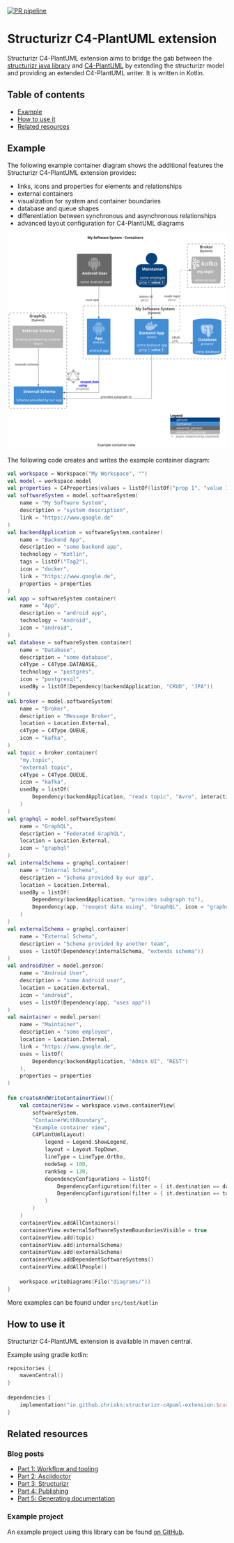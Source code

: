 [![PR pipeline](https://github.com/chriskn/structurizr-c4puml-extension/actions/workflows/pr-pipeline.yml/badge.svg?branch=main)](https://github.com/chriskn/structurizr-c4puml-extension/actions/workflows/pr-pipeline.yml)

# Structurizr C4-PlantUML extension

Structurizr C4-PlantUML extension aims to bridge the gab between the [structurizr java library](https://github.com/structurizr/java) and [C4-PlantUML](https://github.com/plantuml-stdlib/C4-PlantUML) by extending the structurizr model and providing an extended C4-PlantUML writer. It is written in Kotlin.   

## Table of contents
  * [Example](#example)
  * [How to use it](#how-to-use-it)
  * [Related resources](#related-resources)

## Example

The following example container diagram shows the additional features the Structurizr C4-PlantUML extension provides: 

* links, icons and properties for elements and relationships
* external containers 
* visualization for system and container boundaries
* database and queue shapes
* differentiation between synchronous and asynchronous relationships
* advanced layout configuration for C4-PlantUML diagrams

![Example container diagram](./docs/container_example.svg)

The following code creates and writes the example container diagram:

```kotlin
val workspace = Workspace("My Workspace", "")
val model = workspace.model
val properties = C4Properties(values = listOf(listOf("prop 1", "value 1")))
val softwareSystem = model.softwareSystem(
    name = "My Software System",
    description = "system description",
    link = "https://www.google.de"
)
val backendApplication = softwareSystem.container(
    name = "Backend App",
    description = "some backend app",
    technology = "Kotlin",
    tags = listOf("Tag2"),
    icon = "docker",
    link = "https://www.google.de",
    properties = properties
)
val app = softwareSystem.container(
    name = "App",
    description = "android app",
    technology = "Android",
    icon = "android",
)
val database = softwareSystem.container(
    name = "Database",
    description = "some database",
    c4Type = C4Type.DATABASE,
    technology = "postgres",
    icon = "postgresql",
    usedBy = listOf(Dependency(backendApplication, "CRUD", "JPA"))
)
val broker = model.softwareSystem(
    name = "Broker",
    description = "Message Broker",
    location = Location.External,
    c4Type = C4Type.QUEUE,
    icon = "kafka",
)
val topic = broker.container(
    "my.topic",
    "external topic",
    c4Type = C4Type.QUEUE,
    icon = "kafka",
    usedBy = listOf(
        Dependency(backendApplication, "reads topic", "Avro", interactionStyle = InteractionStyle.Asynchronous)
    )
)
val graphql = model.softwareSystem(
    name = "GraphQL",
    description = "Federated GraphQL",
    location = Location.External,
    icon = "graphql"
)
val internalSchema = graphql.container(
    name = "Internal Schema",
    description = "Schema provided by our app",
    location = Location.Internal,
    usedBy = listOf(
        Dependency(backendApplication, "provides subgraph to"),
        Dependency(app, "reuqest data using", "GraphQL", icon = "graphql", link = "https://graphql.org/")
    )
)
val externalSchema = graphql.container(
    name = "External Schema",
    description = "Schema provided by another team",
    uses = listOf(Dependency(internalSchema, "extends schema"))
)
val androidUser = model.person(
    name = "Android User",
    description = "some Android user",
    location = Location.External,
    icon = "android",
    uses = listOf(Dependency(app, "uses app"))
)
val maintainer = model.person(
    name = "Maintainer",
    description = "some employee",
    location = Location.Internal,
    link = "https://www.google.de",
    uses = listOf(
        Dependency(backendApplication, "Admin UI", "REST")
    ),
    properties = properties
)

fun createAndWriteContainerView(){
    val containerView = workspace.views.containerView(
        softwareSystem,
        "ContainerWithBoundary",
        "Example container view",
        C4PlantUmlLayout(
            legend = Legend.ShowLegend,
            layout = Layout.TopDown,
            lineType = LineType.Ortho,
            nodeSep = 100,
            rankSep = 130,
            dependencyConfigurations = listOf(
                DependencyConfiguration(filter = { it.destination == database }, direction = Direction.Right),
                DependencyConfiguration(filter = { it.destination == topic }, direction = Direction.Up)
            )
        )
    )
    containerView.addAllContainers()
    containerView.externalSoftwareSystemBoundariesVisible = true
    containerView.add(topic)
    containerView.add(internalSchema)
    containerView.add(externalSchema)
    containerView.addDependentSoftwareSystems()
    containerView.addAllPeople()

    workspace.writeDiagrams(File("diagrams/"))
}
```

More examples can be found under `src/test/kotlin`

## How to use it 

Structurizr C4-PlantUML extension is available in maven central. 

Example using gradle kotlin:

```kotlin
repositories {
    mavenCentral()
}

dependencies {
    implementation("io.github.chriskn:structurizr-c4puml-extension:$currentVersion")
} 
```

## Related resources

### Blog posts

* [Part 1: Workflow and tooling](https://blog.codecentric.de/en/2022/08/architecture-documentation-docs-as-code-structurizr-asciidoctor)
* [Part 2: Asciidoctor](https://blog.codecentric.de/architecture-documentation-as-code-with-structurizr-and-asciidoctor-part-2-asciidoctor)
* [Part 3: Structurizr](https://blog.codecentric.de/architecture-documentation-as-code-with-structurizr-and-asciidoctor-part-3-structurizr)
* [Part 4: Publishing](https://blog.codecentric.de/architecture-documentation-as-code-with-structurizr-and-asciidoctor-part4-publishing)
* [Part 5: Generating documentation](https://blog.codecentric.de/architecture-docs-as-code-structurizr-asciidoctor-part-5-generating-documentation)

### Example project

An example project using this library can be found [on GitHub](https://github.com/chriskn/arch-docs-as-code-example/).

